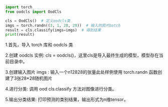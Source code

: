 ```python
import torch
from oodcls import OodCls

cls = OodCls()  # 定义oodcls类
imgs = torch.randn((3, 1, 28, 28))  # 输入的图片batch
result = cls.classify(imgs=imgs)  # 得到结果
print(result)
```

1.首先，导入 torch 库和 oodcls 类

2.创建 oodcls 实例: cls = oodcIs()，这里cls是导入最终生成的模型，模型存在当前目录中。

3.创建输入图片 imgs : 输入一个n12828的张量此处样例使用 torch.randn 函数创建了3张28*28随机图片

4.进行分类: 调用 ood cls.classify 方法对图像进行分类。

5.输出分类结果: 打印预测的类别结果，输出形式为n维tensor。